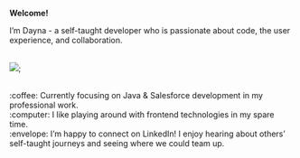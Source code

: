 **Welcome!**

I’m Dayna - a self-taught developer who is passionate about code, the user experience, and collaboration.
<br><br>

![](https://media.giphy.com/media/Wj7lNjMNDxSmc/giphy.gif);

<br>
:coffee: Currently focusing on Java & Salesforce development in my professional work.
<br>
:computer: I like playing around with frontend technologies in my spare time.
<br>
:envelope: I’m happy to connect on LinkedIn! I enjoy hearing about others’ self-taught journeys and seeing where we could team up.
<br>
